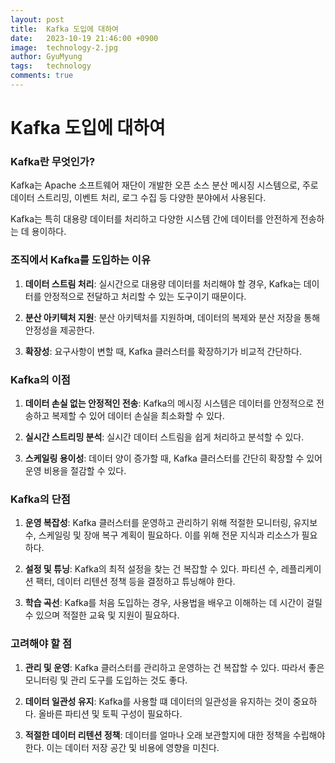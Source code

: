 ```yaml
---
layout:	post
title:  Kafka 도입에 대하여
date:   2023-10-19 21:46:00 +0900
image:  technology-2.jpg
author: GyuMyung
tags:   technology
comments: true
---
```


# Kafka 도입에 대하여

### Kafka란 무엇인가?
Kafka는 Apache 소프트웨어 재단이 개발한 오픈 소스 분산 메시징 시스템으로, 주로 데이터 스트리밍, 이벤트 처리, 로그 수집 등 다양한 분야에서 사용된다. <br/>

Kafka는 특히 대용량 데이터를 처리하고 다양한 시스템 간에 데이터를 안전하게 전송하는 데 용이하다.

### 조직에서 Kafka를 도입하는 이유
1. **데이터 스트림 처리**: 실시간으로 대용량 데이터를 처리해야 할 경우, Kafka는 데이터를 안정적으로 전달하고 처리할 수 있는 도구이기 때문이다.
    
2. **분산 아키텍처 지원**: 분산 아키텍처를 지원하며, 데이터의 복제와 분산 저장을 통해 안정성을 제공한다.

3. **확장성**: 요구사항이 변할 때, Kafka 클러스터를 확장하기가 비교적 간단하다.

### Kafka의 이점
1. **데이터 손실 없는 안정적인 전송**: Kafka의 메시징 시스템은 데이터를 안정적으로 전송하고 복제할 수 있어 데이터 손실을 최소화할 수 있다.

2. **실시간 스트리밍 분석**: 실시간 데이터 스트림을 쉽게 처리하고 분석할 수 있다.

3. **스케일링 용이성**: 데이터 양이 증가할 때, Kafka 클러스터를 간단히 확장할 수 있어 운영 비용을 절감할 수 있다.

### Kafka의 단점
1. **운영 복잡성**: Kafka 클러스터를 운영하고 관리하기 위해 적절한 모니터링, 유지보수, 스케일링 및 장애 복구 계획이 필요하다. 이를 위해 전문 지식과 리소스가 필요하다.

2. **설정 및 튜닝**: Kafka의 최적 설정을 찾는 건 복잡할 수 있다. 파티션 수, 레플리케이션 팩터, 데이터 리텐션 정책 등을 결정하고 튜닝해야 한다.

3. **학습 곡선**: Kafka를 처음 도입하는 경우, 사용법을 배우고 이해하는 데 시간이 걸릴 수 있으며 적절한 교육 및 지원이 필요하다.

### 고려해야 할 점
1. **관리 및 운영**: Kafka 클러스터를 관리하고 운영하는 건 복잡할 수 있다. 따라서 좋은 모니터링 및 관리 도구를 도입하는 것도 좋다.

2. **데이터 일관성 유지**: Kafka를 사용할 떄 데이터의 일관성을 유지하는 것이 중요하다. 올바른 파티션 및 토픽 구성이 필요하다.

3. **적절한 데이터 리텐션 정책**: 데이터를 얼마나 오래 보관할지에 대한 정책을 수립해야 한다. 이는 데이터 저장 공간 및 비용에 영향을 미친다.
